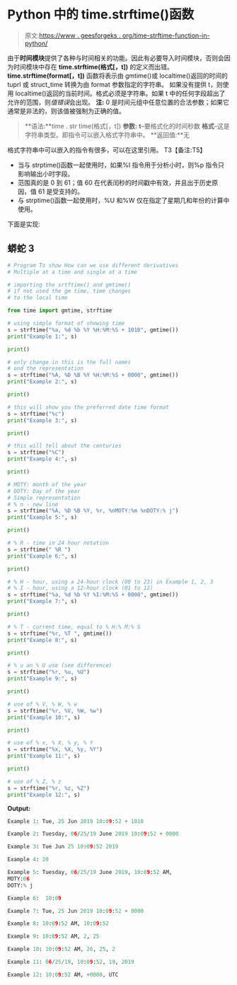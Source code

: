 # Python 中的 time.strftime()函数

> 原文:[https://www . geesforgeks . org/time-strftime-function-in-python/](https://www.geeksforgeeks.org/time-strftime-function-in-python/)

由于**时间模块**提供了各种与时间相关的功能。因此有必要导入时间模块，否则会因为时间模块中存在 **time.strftime(格式[，t])** 的定义而出错。
**time.strftime(format[，t])** 函数将表示由 gmtime()或 localtime()返回的时间的 tuprl 或 struct_time 转换为由 format 参数指定的字符串。
如果没有提供 t，则使用 localtime()返回的当前时间。格式必须是字符串。如果 t 中的任何字段超出了允许的范围，则*值错误*会出现。
**注:**
0 是时间元组中任意位置的合法参数；如果它通常是非法的，则该值被强制为正确的值。

> **语法:**time . str time(格式[，t])
> **参数:**
> **t**–要格式化的时间秒数
> **格式**–这是字符串类型。即指令可以嵌入格式字符串中。
> **返回值:**无

格式字符串中可以嵌入的指令有很多，可以在这里引用。
T3【备注:T5】

*   当与 strptime()函数一起使用时，如果%I 指令用于分析小时，则%p 指令只影响输出小时字段。
*   范围真的是 0 到 61；值 60 在代表闰秒的时间戳中有效，并且出于历史原因，值 61 是受支持的。
*   与 strptime()函数一起使用时，%U 和%W 仅在指定了星期几和年份的计算中使用。

下面是实现:

## 蟒蛇 3

```py
# Program To show How can we use different derivatives
# Multiple at a time and single at a time

# importing the srtftime() and gmtime()
# if not used the gm time, time changes
# to the local time

from time import gmtime, strftime

# using simple format of showing time
s = strftime("%a, %d %b %Y %H:%M:%S + 1010", gmtime())
print("Example 1:", s)

print()

# only change in this is the full names
# and the representation
s = strftime("%A, %D %B %Y %H:%M:%S + 0000", gmtime())
print("Example 2:", s)

print()

# this will show you the preferred date time format
s = strftime("%c")
print("Example 3:", s)

print()

# this will tell about the centuries
s = strftime("%C")
print("Example 4:", s)

print()

# MOTY: month of the year
# DOTY: Day of the year
# Simple representation
# % n - new line
s = strftime("%A, %D %B %Y, %r, %nMOTY:%m %nDOTY:% j")
print("Example 5:", s)

print()

# % R - time in 24 hour notation
s = strftime(" %R ")
print("Example 6:", s)

print()

# % H - hour, using a 24-hour clock (00 to 23) in Example 1, 2, 3
# % I - hour, using a 12-hour clock (01 to 12)
s = strftime("%a, %d %b %Y %I:%M:%S + 0000", gmtime())
print("Example 7:", s)

print()

# % T - current time, equal to % H:% M:% S
s = strftime("%r, %T ", gmtime())
print("Example 8:", s)

print()

# % u an % U use (see difference)
s = strftime("%r, %u, %U")
print("Example 9:", s)

print()

# use of % V, % W, % w
s = strftime("%r, %V, %W, %w")
print("Example 10:", s)

print()

# use of % x, % X, % y, % Y
s = strftime("%x, %X, %y, %Y")
print("Example 11:", s)

print()

# use of % Z, % z
s = strftime("%r, %z, %Z")
print("Example 12:", s)
```

**Output:** 

```py
Example 1: Tue, 25 Jun 2019 10:09:52 + 1010

Example 2: Tuesday, 06/25/19 June 2019 10:09:52 + 0000

Example 3: Tue Jun 25 10:09:52 2019

Example 4: 20

Example 5: Tuesday, 06/25/19 June 2019, 10:09:52 AM, 
MOTY:06 
DOTY:% j

Example 6:  10:09 

Example 7: Tue, 25 Jun 2019 10:09:52 + 0000

Example 8: 10:09:52 AM, 10:09:52 

Example 9: 10:09:52 AM, 2, 25

Example 10: 10:09:52 AM, 26, 25, 2

Example 11: 06/25/19, 10:09:52, 19, 2019

Example 12: 10:09:52 AM, +0000, UTC
```